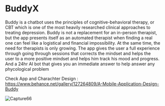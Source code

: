 # BuddyX
Buddy is a chatbot uses the principles of cognitive-behavioral therapy, or CBT which is one of the most heavily researched clinical approaches to treating depression.
Buddy is not a replacement for an in-person therapist, but the app presents itself as an automated therapist when finding a real one can feel like a logistical and financial impossibility. At the same time, the need for therapists is only growing. The app gives the user a full experience through going through sessions that corrects the mindset and helps the user to a more positive mindset and helps him track his mood and progress. And a 24hr AI bot that gives you an immediate answer to help answer any phycological problem

Check App and Charachter Design : https://www.behance.net/gallery/127264809/A-Mobile-Application-Design-Buddy


![Capture66](https://user-images.githubusercontent.com/82836901/133012775-98a39d8c-2f0c-4497-b637-282e5b740384.PNG)


